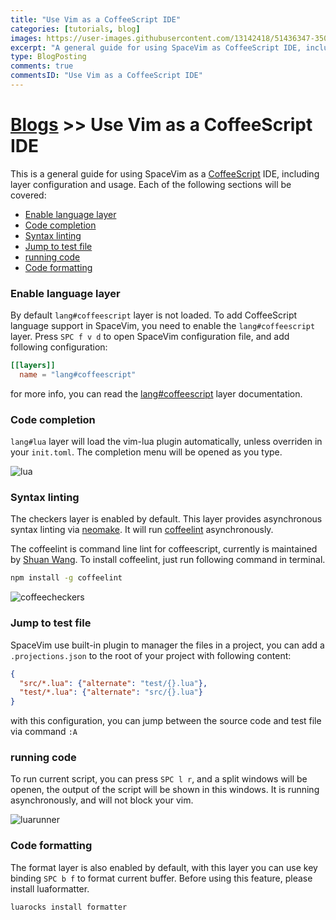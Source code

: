 ```yaml
---
title: "Use Vim as a CoffeeScript IDE"
categories: [tutorials, blog]
images: https://user-images.githubusercontent.com/13142418/51436347-3502f780-1cc6-11e9-9ae1-02e1dfa1e165.png
excerpt: "A general guide for using SpaceVim as CoffeeScript IDE, including layer configuration, requiems installation and usage."
type: BlogPosting
comments: true
commentsID: "Use Vim as a CoffeeScript IDE"
---
```


# [Blogs](../blog/) >> Use Vim as a CoffeeScript IDE

This is a general guide for using SpaceVim as a [CoffeeScript](https://coffeescript.org/) IDE, including layer configuration and usage. 
Each of the following sections will be covered:

<!-- vim-markdown-toc GFM -->

- [Enable language layer](#enable-language-layer)
- [Code completion](#code-completion)
- [Syntax linting](#syntax-linting)
- [Jump to test file](#jump-to-test-file)
- [running code](#running-code)
- [Code formatting](#code-formatting)

<!-- vim-markdown-toc -->

### Enable language layer

By default `lang#coffeescript` layer is not loaded. To add CoffeeScript language support in SpaceVim,
you need to enable the `lang#coffeescript` layer. Press `SPC f v d` to open
SpaceVim configuration file, and add following configuration:

```toml
[[layers]]
  name = "lang#coffeescript"
```

for more info, you can read the [lang#coffeescript](../layers/lang/coffeescript/) layer documentation.

### Code completion

`lang#lua` layer will load the vim-lua plugin automatically, unless overriden in your `init.toml`.
The completion menu will be opened as you type.

![lua](https://user-images.githubusercontent.com/13142418/51436347-3502f780-1cc6-11e9-9ae1-02e1dfa1e165.png)

### Syntax linting

The checkers layer is enabled by default. This layer provides asynchronous syntax linting via [neomake](https://github.com/neomake/neomake).
It will run [coffeelint](https://github.com/clutchski/coffeelint) asynchronously.

The coffeelint is command line lint for coffeescript, currently is maintained by [Shuan Wang](https://github.com/swang).
To install coffeelint, just run following command in terminal.

```sh
npm install -g coffeelint
```

![coffeecheckers](https://user-images.githubusercontent.com/13142418/51875890-bb43cb80-23a1-11e9-93b2-037e7120f5f2.png)

### Jump to test file

SpaceVim use built-in plugin to manager the files in a project, you can add a `.projections.json` to the root of your project with following content:

```json
{
  "src/*.lua": {"alternate": "test/{}.lua"},
  "test/*.lua": {"alternate": "src/{}.lua"}
}
```

with this configuration, you can jump between the source code and test file via command `:A`

### running code

To run current script, you can press `SPC l r`, and a split windows
will be openen, the output of the script will be shown in this windows.
It is running asynchronously, and will not block your vim.

![luarunner](https://user-images.githubusercontent.com/13142418/51438907-76f36400-1ced-11e9-8838-441965a22ce9.png)

### Code formatting

The format layer is also enabled by default, with this layer you can use key binding `SPC b f` to format current buffer.
Before using this feature, please install luaformatter.

```sh
luarocks install formatter
```


